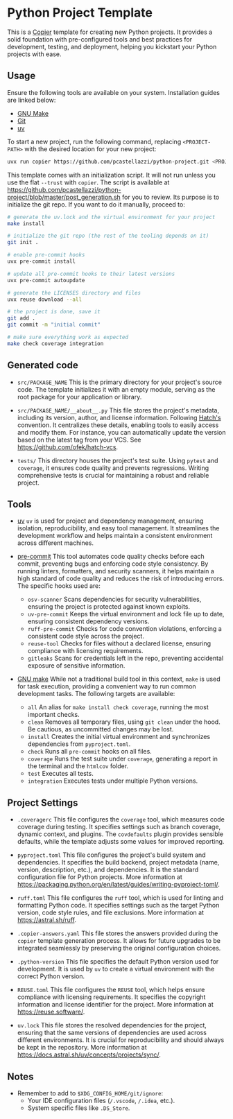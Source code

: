 # Python Project Template

This is a [Copier](http://copier.readthedocs.io/) template for creating new
Python projects. It provides a solid foundation with pre-configured tools and
best practices for development, testing, and deployment, helping you kickstart
your Python projects with ease.

## Usage

Ensure the following tools are available on your system. Installation guides
are linked below:

- [GNU Make](https://www.gnu.org/software/make/)
- [Git](https://git-scm.com/)
- [uv](https://docs.astral.sh/uv/)

To start a new project, run the following command, replacing `<PROJECT-PATH>`
with the desired location for your new project:

```bash
uvx run copier https://github.com/pcastellazzi/python-project.git <PROJECT-PATH>
```

This template comes with an initialization script. It will not run unless
you use the flat `--trust` with `copier`. The script is available at
<https://github.com/pcastellazzi/python-project/blob/master/post_generation.sh>
for you to review. Its purpose is to initialize the git repo. If you want to
do it manually, proceed to:

```bash
# generate the uv.lock and the virtual environment for your project
make install

# initialize the git repo (the rest of the tooling depends on it)
git init .

# enable pre-commit hooks
uvx pre-commit install

# update all pre-commit hooks to their latest versions
uvx pre-commit autoupdate

# generate the LICENSES directory and files
uvx reuse download --all

# the project is done, save it
git add .
git commit -m "initial commit"

# make sure everything work as expected
make check coverage integration
```

## Generated code

- `src/PACKAGE_NAME`
  This is the primary directory for your project's source code. The template
  initializes it with an empty module, serving as the root package for your
  application or library.

- `src/PACKAGE_NAME/__about__.py`
  This file stores the project's metadata, including its version, author, and
  license information. Following [Hatch's](https://hatch.pypa.io/) convention.
  It centralizes these details, enabling tools to easily access and modify
  them. For instance, you can automatically update the version based on the
  latest tag from your VCS. See <https://github.com/ofek/hatch-vcs>.

- `tests/`
  This directory houses the project's test suite. Using `pytest` and
  `coverage`, it ensures code quality and prevents regressions. Writing
  comprehensive tests is crucial for maintaining a robust and reliable
  project.

## Tools

- [uv](https://docs.astral.sh/uv/)
  `uv` is used for project and dependency management, ensuring isolation,
  reproducibility, and easy tool management. It streamlines the development
  workflow and helps maintain a consistent environment across different
  machines.

- [pre-commit](https://pre-commit.com/)
  This tool automates code quality checks before each commit, preventing bugs
  and enforcing code style consistency. By running linters, formatters, and
  security scanners, it helps maintain a high standard of code quality and
  reduces the risk of introducing errors. The specific hooks used are:

  - `osv-scanner`
    Scans dependencies for security vulnerabilities, ensuring the project is
    protected against known exploits.
  - `uv-pre-commit`
    Keeps the virtual environment and lock file up to date, ensuring
    consistent dependency versions.
  - `ruff-pre-commit`
    Checks for code convention violations, enforcing a consistent code style
    across the project.
  - `reuse-tool`
    Checks for files without a declared license, ensuring compliance with
    licensing requirements.
  - `gitleaks`
    Scans for credentials left in the repo, preventing accidental exposure of
    sensitive information.

- [GNU make](https://www.gnu.org/software/make/)
  While not a traditional build tool in this context, `make` is used for task
  execution, providing a convenient way to run common development tasks. The
  following targets are available:

  - `all`
    An alias for `make install check coverage`, running the most important
    checks.
  - `clean`
    Removes all temporary files, using `git clean` under the hood. Be
    cautious, as uncommitted changes may be lost.
  - `install`
    Creates the initial virtual environment and synchronizes dependencies
    from `pyproject.toml`.
  - `check`
    Runs all `pre-commit` hooks on all files.
  - `coverage`
    Runs the test suite under `coverage`, generating a report in the terminal
    and the `htmlcov` folder.
  - `test`
    Executes all tests.
  - `integration`
    Executes tests under multiple Python versions.

## Project Settings

- `.coveragerc`
  This file configures the `coverage` tool, which measures code coverage
  during testing. It specifies settings such as branch coverage, dynamic
  context, and plugins. The `covdefaults` plugin provides sensible defaults,
  while the template adjusts some values for improved reporting.

- `pyproject.toml`
  This file configures the project's build system and dependencies. It
  specifies the build backend, project metadata (name, version, description,
  etc.), and dependencies. It is the standard configuration file for Python
  projects. More information at
  <https://packaging.python.org/en/latest/guides/writing-pyproject-toml/>.

- `ruff.toml`
  This file configures the `ruff` tool, which is used for linting and
  formatting Python code. It specifies settings such as the target Python
  version, code style rules, and file exclusions. More information at
  <https://astral.sh/ruff>.

- `.copier-answers.yaml`
  This file stores the answers provided during the `copier` template
  generation process. It allows for future upgrades to be integrated
  seamlessly by preserving the original configuration choices.

- `.python-version`
  This file specifies the default Python version used for development. It is
  used by `uv` to create a virtual environment with the correct Python
  version.

- `REUSE.toml`
  This file configures the `REUSE` tool, which helps ensure compliance with
  licensing requirements. It specifies the copyright information and license
  identifier for the project. More information at <https://reuse.software/>.

- `uv.lock`
  This file stores the resolved dependencies for the project, ensuring that
  the same versions of dependencies are used across different environments. It
  is crucial for reproducibility and should always be kept in the repository.
  More information at <https://docs.astral.sh/uv/concepts/projects/sync/>.

## Notes

- Remember to add to `$XDG_CONFIG_HOME/git/ignore`:
  - Your IDE configuration files (`/.vscode`, `/.idea`, etc.).
  - System specific files like `.DS_Store`.
